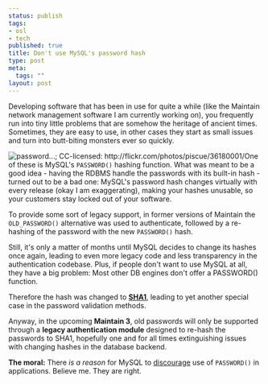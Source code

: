 ```yaml
--- 
status: publish
tags: 
- osl
- tech
published: true
title: Don't use MySQL's password hash
type: post
meta: 
  tags: ""
layout: post
---
```

Developing software that has been in use for quite a while (like the Maintain network management software I am currently working on), you frequently run into tiny little problems that are somehow the heritage of ancient times. Sometimes, they are easy to use, in other cases they start as small issues and turn into butt-biting monsters ever so quickly.

<img src="http://static.flickr.com/25/36180001_a09a0c75f5_m.jpg" alt="password...; CC-licensed: http://flickr.com/photos/piscue/36180001/" class="alignright" />One of these is MySQL's <code>PASSWORD()</code> hashing function. What was meant to be a good idea - having the RDBMS handle the passwords with its built-in hash - turned out to be a bad one: MySQL's password hash changes virtually with every release (okay I am exaggerating), making your hashes unusable, so your customers stay locked out of your software.

To provide some sort of legacy support, in former versions of Maintain the <code>OLD_PASSWORD()</code> alternative was used to authenticate, followed by a re-hashing of the password with the new <code>PASSWORD()</code> hash.

Still, it's only a matter of months until MySQL decides to change its hashes once again, leading to even more legacy code and less transparency in the authentication codebase. Plus, if people don't want to use MySQL at all, they have a big problem: Most other DB engines don't offer a PASSWORD() function.

Therefore the hash was changed to <strong><a href="http://en.wikipedia.org/wiki/SHA1">SHA1</a></strong>, leading to yet another special case in the password validation methods.

Anyway, in the upcoming <strong>Maintain 3</strong>, old passwords will only be supported through a <strong>legacy authentication module</strong> designed to re-hash the passwords to SHA1, hopefully one and for all times extinguishing issues with changing hashes in the database backend.

<strong>The moral:</strong> There <em>is a reason</em> for MySQL to <a href="http://dev.mysql.com/doc/refman/5.0/en/application-password-use.html">discourage</a> use of <code>PASSWORD()</code> in applications. Believe me. They are right.

